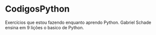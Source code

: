 # CodigosPython
Exercícios que estou fazendo enquanto aprendo Python.
Gabriel Schade ensina em 9 lições o basico de Python.
